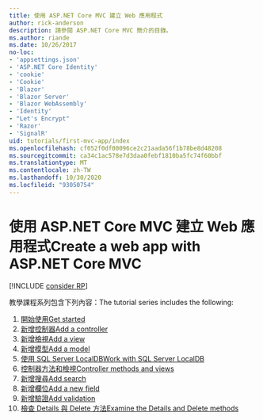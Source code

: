 ```yaml
---
title: 使用 ASP.NET Core MVC 建立 Web 應用程式
author: rick-anderson
description: 請參閱 ASP.NET Core MVC 簡介的目錄。
ms.author: riande
ms.date: 10/26/2017
no-loc:
- 'appsettings.json'
- 'ASP.NET Core Identity'
- 'cookie'
- 'Cookie'
- 'Blazor'
- 'Blazor Server'
- 'Blazor WebAssembly'
- 'Identity'
- "Let's Encrypt"
- 'Razor'
- 'SignalR'
uid: tutorials/first-mvc-app/index
ms.openlocfilehash: cf052f0df00096ce2c21aada56f1b78be8d48208
ms.sourcegitcommit: ca34c1ac578e7d3daa0febf1810ba5fc74f60bbf
ms.translationtype: MT
ms.contentlocale: zh-TW
ms.lasthandoff: 10/30/2020
ms.locfileid: "93050754"
---
```

# <a name="create-a-web-app-with-aspnet-core-mvc"></a><span data-ttu-id="d9ca2-103">使用 ASP.NET Core MVC 建立 Web 應用程式</span><span class="sxs-lookup"><span data-stu-id="d9ca2-103">Create a web app with ASP.NET Core MVC</span></span>

[!INCLUDE [consider RP](~/includes/razor.md)]

<span data-ttu-id="d9ca2-104">教學課程系列包含下列內容：</span><span class="sxs-lookup"><span data-stu-id="d9ca2-104">The tutorial series includes the following:</span></span>

1. [<span data-ttu-id="d9ca2-105">開始使用</span><span class="sxs-lookup"><span data-stu-id="d9ca2-105">Get started</span></span>](start-mvc.md)
1. [<span data-ttu-id="d9ca2-106">新增控制器</span><span class="sxs-lookup"><span data-stu-id="d9ca2-106">Add a controller</span></span>](adding-controller.md)
1. [<span data-ttu-id="d9ca2-107">新增檢視</span><span class="sxs-lookup"><span data-stu-id="d9ca2-107">Add a view</span></span>](adding-view.md)
1. [<span data-ttu-id="d9ca2-108">新增模型</span><span class="sxs-lookup"><span data-stu-id="d9ca2-108">Add a model</span></span>](adding-model.md)
1. [<span data-ttu-id="d9ca2-109">使用 SQL Server LocalDB</span><span class="sxs-lookup"><span data-stu-id="d9ca2-109">Work with SQL Server LocalDB</span></span>](working-with-sql.md)
1. [<span data-ttu-id="d9ca2-110">控制器方法和檢視</span><span class="sxs-lookup"><span data-stu-id="d9ca2-110">Controller methods and views</span></span>](controller-methods-views.md)
1. [<span data-ttu-id="d9ca2-111">新增搜尋</span><span class="sxs-lookup"><span data-stu-id="d9ca2-111">Add search</span></span>](search.md)
1. [<span data-ttu-id="d9ca2-112">新增欄位</span><span class="sxs-lookup"><span data-stu-id="d9ca2-112">Add a new field</span></span>](new-field.md)
1. [<span data-ttu-id="d9ca2-113">新增驗證</span><span class="sxs-lookup"><span data-stu-id="d9ca2-113">Add validation</span></span>](validation.md)
1. [<span data-ttu-id="d9ca2-114">檢查 Details 與 Delete 方法</span><span class="sxs-lookup"><span data-stu-id="d9ca2-114">Examine the Details and Delete methods</span></span>](details.md)
